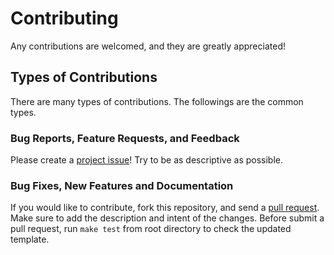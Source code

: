 # Contributing

Any contributions are welcomed, and they are greatly appreciated!

## Types of Contributions

There are many types of contributions. The followings are the common types.

### Bug Reports, Feature Requests, and Feedback

Please create a [project issue][1]! Try to be as descriptive as possible.

### Bug Fixes, New Features and Documentation

If you would like to contribute, fork this repository, and send a [pull request][2].
Make sure to add the description and intent of the changes. Before submit a pull request,
run `make test` from root directory to check the updated template.

[1]: https://github.com/voice-assistant/satori-flow/issues/new
[2]: https://github.com/voice-assistant/satori-flow/compare
